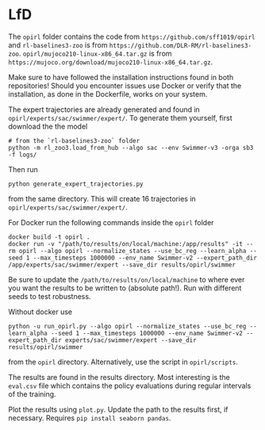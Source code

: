 # LfD

The `opirl` folder contains the code from `https://github.com/sff1019/opirl` and `rl-baselines3-zoo` is from `https://github.com/DLR-RM/rl-baselines3-zoo`.
`opirl/mujoco210-linux-x86_64.tar.gz` is from `https://mujoco.org/download/mujoco210-linux-x86_64.tar.gz`.

Make sure to have followed the installation instructions found in both repositories!
Should you encounter issues use Docker or verify that the installation, as done in the Dockerfile, works on your system.

The expert trajectories are already generated and found in `opirl/experts/sac/swimmer/expert/`.
To generate them yourself, first download the the model
```
# from the `rl-baselines3-zoo` folder
python -m rl_zoo3.load_from_hub --algo sac --env Swimmer-v3 -orga sb3 -f logs/
```
Then run
```
python generate_expert_trajectories.py
```
from the same directory.
This will create 16 trajectories in `opirl/experts/sac/swimmer/expert/`.

For Docker run the following commands inside the `opirl` folder
```
docker build -t opirl .
docker run -v "/path/to/results/on/local/machine:/app/results" -it --rm opirl --algo opirl --normalize_states --use_bc_reg --learn_alpha --seed 1 --max_timesteps 1000000 --env_name Swimmer-v2 --expert_path_dir /app/experts/sac/swimmer/expert --save_dir results/opirl/swimmer
```
Be sure to update the `/path/to/results/on/local/machine` to where ever you want the results to be written to (absolute path!).
Run with different seeds to test robustness.


Without docker use
```
python -u run_opirl.py --algo opirl --normalize_states --use_bc_reg --learn_alpha --seed 1 --max_timesteps 1000000 --env_name Swimmer-v2 --expert_path_dir experts/sac/swimmer/expert --save_dir results/opirl/swimmer
```
from the `opirl` directory.
Alternatively, use the script in `opirl/scripts`.

The results are found in the results directory.
Most interesting is the `eval.csv` file which contains the policy evaluations during regular intervals of the training.

Plot the results using `plot.py`. Update the path to the results first, if necessary.
Requires `pip install seaborn pandas`.
